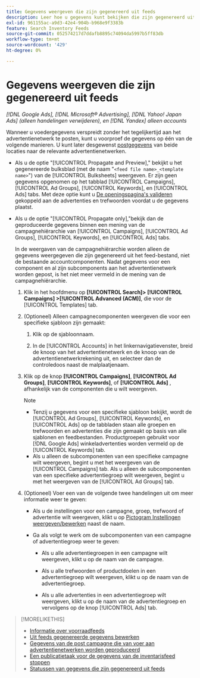 ```yaml
---
title: Gegevens weergeven die zijn gegenereerd uit feeds
description: Leer hoe u gegevens kunt bekijken die zijn gegenereerd uit de invoer van inventarisgegevens.
exl-id: 961155ac-a9d3-42e4-904b-b968e9f3383b
feature: Search Inventory Feeds
source-git-commit: 052574217d7ddafb8895c74094da5997b5ff83db
workflow-type: tm+mt
source-wordcount: '429'
ht-degree: 0%

---
```


# Gegevens weergeven die zijn gegenereerd uit feeds

*[!DNL Google Ads], [!DNL Microsoft® Advertising], [!DNL Yahoo! Japan Ads] (alleen handelingen verwijderen), en [!DNL Yandex] alleen accounts*

Wanneer u voedergegevens verspreidt zonder het tegelijkertijd aan het advertentienetwerk te posten, kunt u voorproef de gegevens op één van de volgende manieren. U kunt later desgewenst [postgegevens](propagated-data-post.md) van beide locaties naar de relevante advertentienetwerken.

* Als u de optie &quot;[!UICONTROL Propagate and Preview],&quot; bekijkt u het gegenereerde bulksblad (met de naam &quot;`<feed file name>_<template name>`&quot;) van de [!UICONTROL Bulksheets] weergeven. Er zijn geen gegevens opgenomen op het tabblad [!UICONTROL Campaigns], [!UICONTROL Ad Groups], [!UICONTROL Keywords], en [!UICONTROL Ads] tabs. Met deze optie kunt u [De openingspagina&#39;s valideren](/help/search-social-commerce/campaign-management/bulksheets/bulksheet-validate-landing-pages.md) gekoppeld aan de advertenties en trefwoorden voordat u de gegevens plaatst.

* Als u de optie &quot;[!UICONTROL Propagate only],&quot;bekijk dan de geproduceerde gegevens binnen een mening van de campagnehiërarchie van [!UICONTROL Campaigns], [!UICONTROL Ad Groups], [!UICONTROL Keywords], en [!UICONTROL Ads] tabs.

  In de weergaven van de campagnehiërarchie worden alleen de gegevens weergegeven die zijn gegenereerd uit het feed-bestand, niet de bestaande accountcomponenten. Nadat gegevens voor een component en al zijn subcomponents aan het advertentienetwerk worden gepost, is het niet meer vermeld in de mening van de campagnehiërarchie.

   1. Klik in het hoofdmenu op **[!UICONTROL Search]> [!UICONTROL Campaigns] >[!UICONTROL Advanced (ACM)]**, die voor de [!UICONTROL Templates] tab.

   1. (Optioneel) Alleen campagnecomponenten weergeven die voor een specifieke sjabloon zijn gemaakt:

      1. Klik op de sjabloonnaam.

      1. In de [!UICONTROL Accounts] in het linkernavigatievenster, breid de knoop van het advertentienetwerk en de knoop van de advertentienetwerkrekening uit, en selecteer dan de controledoos naast de malplaatjenaam.

   1. Klik op de knop **[!UICONTROL Campaigns]**, **[!UICONTROL Ad Groups]**, **[!UICONTROL Keywords]**, of **[!UICONTROL Ads]** , afhankelijk van de componenten die u wilt weergeven.

      >[!NOTE]
      >
      >* Tenzij u gegevens voor een specifieke sjabloon bekijkt, wordt de [!UICONTROL Ad Groups], [!UICONTROL Keywords], en [!UICONTROL Ads] op de tabbladen staan alle groepen en trefwoorden en advertenties die zijn gemaakt op basis van alle sjablonen en feedbestanden. Productgroepen gebruikt voor [!DNL Google Ads] winkeladvertenties worden vermeld op de [!UICONTROL Keywords] tab.
      >* Als u alleen de subcomponenten van een specifieke campagne wilt weergeven, begint u met het weergeven van de [!UICONTROL Campaigns] tab. Als u alleen de subcomponenten van een specifieke advertentiegroep wilt weergeven, begint u met het weergeven van de [!UICONTROL Ad Groups] tab.

   1. (Optioneel) Voer een van de volgende twee handelingen uit om meer informatie weer te geven:

      * Als u de instellingen voor een campagne, groep, trefwoord of advertentie wilt weergeven, klikt u op [Pictogram Instellingen weergeven/bewerken](/help/search-social-commerce/assets/settings.png "Pictogram Instellingen weergeven/bewerken") naast de naam.

      * Ga als volgt te werk om de subcomponenten van een campagne of advertentiegroep weer te geven:

         * Als u alle advertentiegroepen in een campagne wilt weergeven, klikt u op de naam van de campagne.

         * Als u alle trefwoorden of productdoelen in een advertentiegroep wilt weergeven, klikt u op de naam van de advertentiegroep.

         * Als u alle advertenties in een advertentiegroep wilt weergeven, klikt u op de naam van de advertentiegroep en vervolgens op de knop [!UICONTROL Ads] tab.

>[!MORELIKETHIS]
>
>* [Informatie over voorraadfeeds](inventory-feeds-about.md)
>* [Uit feeds gegenereerde gegevens bewerken](propagated-data-edit.md)
>* [Gegevens van de post campagne die van voer aan advertentienetwerken worden geproduceerd](propagated-data-post.md)
>* [Een publicatietaak voor de gegevens van de inventarisfeed stoppen](stop-job.md)
>* [Statussen van gegevens die zijn gegenereerd uit feeds](propagated-data-status.md)
